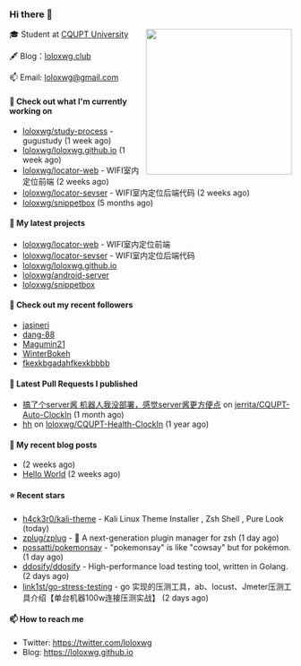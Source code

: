### Hi there 👋

<img align="right" src="https://raw.githubusercontent.com/muesli/muesli/master/assets/termenv.png" width="260">
 
🎓 Student at [CQUPT University](https://www.cqupt.edu.cn/)



🖋 Blog：[loloxwg.club](https://loloxwg.club)



📫 Email: [loloxwg@gmail.com](mailto:loloxwg@gmail.com)



#### 👷 Check out what I'm currently working on

- [loloxwg/study-process](https://github.com/loloxwg/study-process) - gugustudy (1 week ago)
- [loloxwg/loloxwg.github.io](https://github.com/loloxwg/loloxwg.github.io) (1 week ago)
- [loloxwg/locator-web](https://github.com/loloxwg/locator-web) - WIFI室内定位前端 (2 weeks ago)
- [loloxwg/locator-sevser](https://github.com/loloxwg/locator-sevser) - WIFI室内定位后端代码 (2 weeks ago)
- [loloxwg/snippetbox](https://github.com/loloxwg/snippetbox) (5 months ago)

#### 🌱 My latest projects

- [loloxwg/locator-web](https://github.com/loloxwg/locator-web) - WIFI室内定位前端
- [loloxwg/locator-sevser](https://github.com/loloxwg/locator-sevser) - WIFI室内定位后端代码
- [loloxwg/loloxwg.github.io](https://github.com/loloxwg/loloxwg.github.io)
- [loloxwg/android-server](https://github.com/loloxwg/android-server)
- [loloxwg/snippetbox](https://github.com/loloxwg/snippetbox)

#### 👯 Check out my recent followers

- [jasineri](https://github.com/jasineri)
- [dang-88](https://github.com/dang-88)
- [Magumin21](https://github.com/Magumin21)
- [WinterBokeh](https://github.com/WinterBokeh)
- [fkexkbgadahfkexkbbbb](https://github.com/fkexkbgadahfkexkbbbb)

#### 🔨 Latest Pull Requests I published

- [搞了个server酱 机器人我没部署，感觉server酱更方便点](https://github.com/jerrita/CQUPT-Auto-ClockIn/pull/2) on [jerrita/CQUPT-Auto-ClockIn](https://github.com/jerrita/CQUPT-Auto-ClockIn) (1 month ago)
- [hh](https://github.com/loloxwg/CQUPT-Health-ClockIn/pull/1) on [loloxwg/CQUPT-Health-ClockIn](https://github.com/loloxwg/CQUPT-Health-ClockIn) (1 year ago)

#### 📜 My recent blog posts

- [](http://example.com/2022/02/21/%E6%9C%AA%E5%91%BD%E5%90%8D/) (2 weeks ago)
- [Hello World](http://example.com/2022/02/21/hello-world/) (2 weeks ago)

#### ⭐ Recent stars

- [h4ck3r0/kali-theme](https://github.com/h4ck3r0/kali-theme) - Kali Linux Theme Installer , Zsh Shell , Pure Look (today)
- [zplug/zplug](https://github.com/zplug/zplug) - :hibiscus: A next-generation plugin manager for zsh (1 day ago)
- [possatti/pokemonsay](https://github.com/possatti/pokemonsay) - &#34;pokemonsay&#34; is like &#34;cowsay&#34; but for pokémon. (1 day ago)
- [ddosify/ddosify](https://github.com/ddosify/ddosify) - High-performance load testing tool, written in Golang. (2 days ago)
- [link1st/go-stress-testing](https://github.com/link1st/go-stress-testing) - go 实现的压测工具，ab、locust、Jmeter压测工具介绍【单台机器100w连接压测实战】 (2 days ago)

#### 📫 How to reach me

- Twitter: https://twitter.com/loloxwg
- Blog: https://loloxwg.github.io

